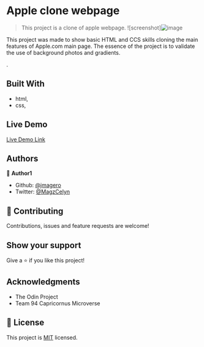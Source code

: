 # Apple clone webpage

> This project is a clone of apple webpage. 
![screenshot]![image](https://user-images.githubusercontent.com/52098394/76801931-aa455c00-67e7-11ea-87a1-0979f1089a51.png)

This project was made to show  basic HTML and CCS skills cloning the main features of Apple.com main page.
The essence of the project is to validate the use of background photos and gradients.

.

## Built With

- html,
- css,

## Live Demo

[Live Demo Link](https://rawcdn.githack.com/Jmagero/apple-clone/ba44c6ce5a11c55904a869dce9b722839c59b56b/index.html)


## Authors

👤 **Author1**

- Github: [@jmagero](https://github.com/Jmagero)
- Twitter: [@MagzCelyn](https://twitter.com/magzcelyn)

## 🤝 Contributing

Contributions, issues and feature requests are welcome!

## Show your support

Give a ⭐️ if you like this project!

## Acknowledgments

- The Odin Project
- Team 94 Capricornus Microverse

## 📝 License

This project is [MIT](lic.url) licensed.
